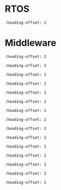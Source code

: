 # RTOS

```{include} /release/commonrn/topics/amazon_freertos_kernel.md
:heading-offset: 2
```

# Middleware

```{include} /release/commonrn/topics/nxp_genfsk.md
:heading-offset: 2
```

```{include} /release/commonrn/topics/nxp_xcvr.md
:heading-offset: 2
```

```{include} /release/commonrn/topics/nxp_ble_controller.md
:heading-offset: 2
```

```{include} /release/commonrn/topics/nxp_ble_stack.md
:heading-offset: 2
```

```{include} /release/commonrn/topics/nxp_ble_controller_localization.md
:heading-offset: 2
```

```{include} /release/commonrn/topics/nxp_conn_fwk.md
:heading-offset: 2
```

```{include} /release/commonrn/topics/CMSIS_DSP_Library.md
:heading-offset: 2
```

```{include} /release/commonrn/topics/nxp_psa_crypto_driver.md
:heading-offset: 2
```

```{include} /release/commonrn/topics/nxp_secure_storage.md
:heading-offset: 2
```

```{include} /release/commonrn/topics/nxp_secure_subsystem.md
:heading-offset: 2
```

```{include} /release/commonrn/topics/nxp_multicore.md
:heading-offset: 2
```

```{include} /release/commonrn/topics/arm_mbedtls_3x.md
:heading-offset: 2
```

```{include} /release/commonrn/topics/arm_mbedtls.md
:heading-offset: 2
```

```{include} /release/commonrn/topics/christopher_haster_littlefs.md
:heading-offset: 2
```

```{include} /release/commonrn/topics/nxp_freemaster.md
:heading-offset: 2
```

